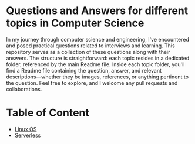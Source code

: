 # Questions and Answers for different topics in Computer Science

In my journey through computer science and engineering, I've encountered and posed practical questions related to interviews and learning. This repository serves as a collection of these questions along with their answers. The structure is straightforward: each topic resides in a dedicated folder, referenced by the main Readme file. Inside each topic folder, you'll find a Readme file containing the question, answer, and relevant descriptions—whether they be images, references, or anything pertinent to the question. Feel free to explore, and I welcome any pull requests and collaborations.

# Table of Content

- [Linux OS](./Linux/README.md)
- [Serverless](./Serverless/README.md)
